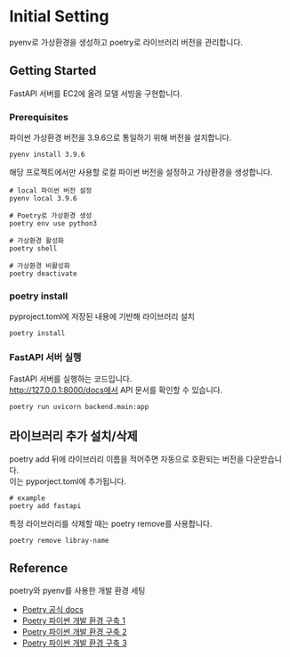 # Initial Setting
pyenv로 가상환경을 생성하고 poetry로 라이브러리 버전을 관리합니다.

## Getting Started
FastAPI 서버를 EC2에 올려 모델 서빙을 구현합니다.


### Prerequisites
파이썬 가상환경 버전을 3.9.6으로 통일하기 위해 버전을 설치합니다.
```
pyenv install 3.9.6
```
해당 프로젝트에서만 사용할 로컬 파이썬 버전을 설정하고 가상환경을 생성합니다.
```
# local 파이썬 버전 설정
pyenv local 3.9.6

# Poetry로 가상환경 생성
poetry env use python3

# 가상환경 활성화
poetry shell

# 가상환경 비활성화
poetry deactivate
```

### poetry install
pyproject.toml에 저장된 내용에 기반해 라이브러리 설치
```
poetry install
```

### FastAPI 서버 실행
FastAPI 서버를 실행하는 코드입니다.  
http://127.0.0.1:8000/docs에서 API 문서를 확인할 수 있습니다.
```
poetry run uvicorn backend.main:app
```

## 라이브러리 추가 설치/삭제
poetry add 뒤에 라이브러리 이름을 적어주면 자동으로 호환되는 버전을 다운받습니다.  
이는 pyporject.toml에 추가됩니다.
```
# example
poetry add fastapi
```
특정 라이브러리를 삭제할 때는 poetry remove를 사용합니다.
```
poetry remove libray-name
```


## Reference
poetry와 pyenv를 사용한 개발 환경 세팅
* [Poetry 공식 docs](https://python-poetry.org/docs/)
* [Poetry 파이썬 개발 환경 구축 1](https://velog.io/@hj8853/Poetry%EB%A5%BC-%EC%82%AC%EC%9A%A9%ED%95%98%EC%97%AC-%EA%B0%80%EC%83%81%ED%99%98%EA%B2%BD-%EB%A7%8C%EB%93%A4%EA%B8%B0)
* [Poetry 파이썬 개발 환경 구축 2](https://velog.io/@whattsup_kim/Python-%ED%8C%8C%EC%9D%B4%EC%8D%AC-%ED%99%98%EA%B2%BD-%EA%B5%AC%EC%B6%95%ED%95%98%EA%B8%B0-2-Poetry)
* [Poetry 파이썬 개발 환경 구축 3](https://kkangsg.tistory.com/108)